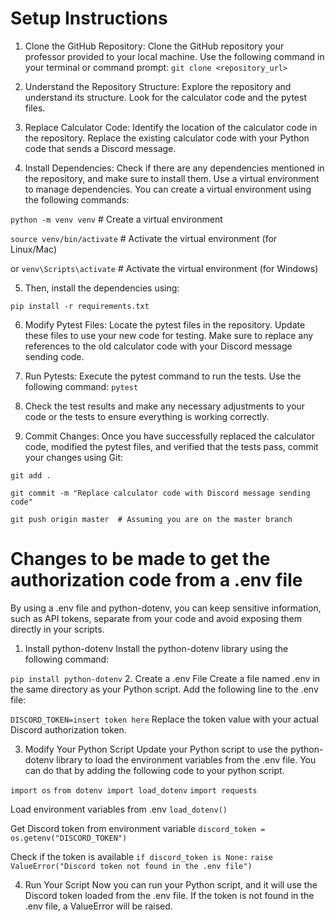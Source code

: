 # Setup Instructions
1. Clone the GitHub Repository:
Clone the GitHub repository your professor provided to your local machine. Use the following command in your terminal or command prompt: `git clone <repository_url>`
2. Understand the Repository Structure:
Explore the repository and understand its structure. Look for the calculator code and the pytest files.

3. Replace Calculator Code:
Identify the location of the calculator code in the repository. Replace the existing calculator code with your Python code that sends a Discord message.

4. Install Dependencies:
Check if there are any dependencies mentioned in the repository, and make sure to install them. Use a virtual environment to manage dependencies. You can create a virtual environment using the following commands:

`python -m venv venv` # Create a virtual environment

`source venv/bin/activate`  # Activate the virtual environment (for Linux/Mac)

or
`venv\Scripts\activate`  # Activate the virtual environment (for Windows)


5. Then, install the dependencies using:

`pip install -r requirements.txt`

6. Modify Pytest Files:
Locate the pytest files in the repository. Update these files to use your new code for testing. Make sure to replace any references to the old calculator code with your Discord message sending code.

7. Run Pytests:
Execute the pytest command to run the tests. Use the following command: `pytest`

8. Check the test results and make any necessary adjustments to your code or the tests to ensure everything is working correctly.

9. Commit Changes:
Once you have successfully replaced the calculator code, modified the pytest files, and verified that the tests pass, commit your changes using Git:

`git add .`

`git commit -m "Replace calculator code with Discord message sending code"`

`git push origin master  # Assuming you are on the master branch`


# Changes to be made to get the authorization code from a .env file

By using a .env file and python-dotenv, you can keep sensitive information, such as API tokens, separate from your code and avoid exposing them directly in your scripts.

1. Install python-dotenv
Install the python-dotenv library using the following command:

`pip install python-dotenv`
2.  Create a .env File
Create a file named .env in the same directory as your Python script. Add the following line to the .env file:

`DISCORD_TOKEN=insert token here`
Replace the token value with your actual Discord authorization token.

3. Modify Your Python Script
Update your Python script to use the python-dotenv library to load the environment variables from the .env file. You can do that by adding the following code to your python script. 

`import os`
`from dotenv import load_dotenv`
`import requests`

Load environment variables from .env
`load_dotenv()`

Get Discord token from environment variable
`discord_token = os.getenv("DISCORD_TOKEN")`

Check if the token is available
`if discord_token is None:`
    `raise ValueError("Discord token not found in the .env file")`

4. Run Your Script
Now you can run your Python script, and it will use the Discord token loaded from the .env file. If the token is not found in the .env file, a ValueError will be raised.
